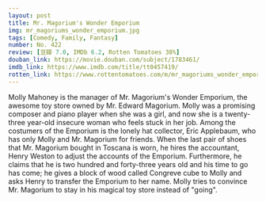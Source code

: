 ```yaml
---
layout: post 
title: Mr. Magorium's Wonder Emporium
img: mr_magoriums_wonder_emporium.jpg
tags: [Comedy, Family, Fantasy]
number: No. 422
review: [豆瓣 7.0, IMDb 6.2, Rotten Tomatoes 38%]
douban_link: https://movie.douban.com/subject/1783461/
imdb_link: https://www.imdb.com/title/tt0457419/
rotten_link: https://www.rottentomatoes.com/m/mr_magoriums_wonder_emporium
---
```


Molly Mahoney is the manager of Mr. Magorium's Wonder Emporium, the awesome toy store owned by Mr. Edward Magorium. Molly was a promising composer and piano player when she was a girl, and now she is a twenty-three year-old insecure woman who feels stuck in her job. Among the costumers of the Emporium is the lonely hat collector, Eric Applebaum, who has only Molly and Mr. Magorium for friends. When the last pair of shoes that Mr. Magorium bought in Toscana is worn, he hires the accountant, Henry Weston to adjust the accounts of the Emporium. Furthermore, he claims that he is two hundred and forty-three years old and his time to go has come; he gives a block of wood called Congreve cube to Molly and asks Henry to transfer the Emporium to her name. Molly tries to convince Mr. Magorium to stay in his magical toy store instead of "going".